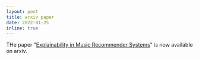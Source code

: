 ```yaml
---
layout: post
title: arxiv paper
date: 2022-01-25
inline: true
---
```


THe paper "[Explainability in Music Recommender Systems](https://arxiv.org/abs/2201.10528)" is now available on arxiv.
